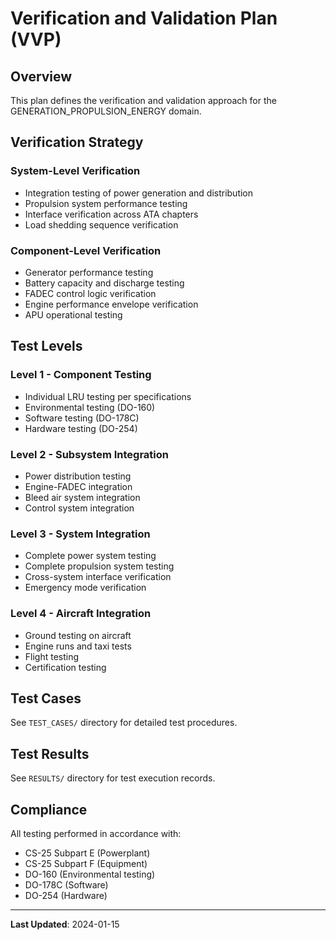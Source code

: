 # Verification and Validation Plan (VVP)

## Overview

This plan defines the verification and validation approach for the GENERATION_PROPULSION_ENERGY domain.

## Verification Strategy

### System-Level Verification
- Integration testing of power generation and distribution
- Propulsion system performance testing
- Interface verification across ATA chapters
- Load shedding sequence verification

### Component-Level Verification
- Generator performance testing
- Battery capacity and discharge testing
- FADEC control logic verification
- Engine performance envelope verification
- APU operational testing

## Test Levels

### Level 1 - Component Testing
- Individual LRU testing per specifications
- Environmental testing (DO-160)
- Software testing (DO-178C)
- Hardware testing (DO-254)

### Level 2 - Subsystem Integration
- Power distribution testing
- Engine-FADEC integration
- Bleed air system integration
- Control system integration

### Level 3 - System Integration
- Complete power system testing
- Complete propulsion system testing
- Cross-system interface verification
- Emergency mode verification

### Level 4 - Aircraft Integration
- Ground testing on aircraft
- Engine runs and taxi tests
- Flight testing
- Certification testing

## Test Cases

See `TEST_CASES/` directory for detailed test procedures.

## Test Results

See `RESULTS/` directory for test execution records.

## Compliance

All testing performed in accordance with:
- CS-25 Subpart E (Powerplant)
- CS-25 Subpart F (Equipment)
- DO-160 (Environmental testing)
- DO-178C (Software)
- DO-254 (Hardware)

---

**Last Updated**: 2024-01-15
